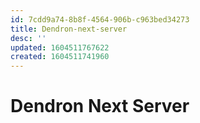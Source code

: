 ```yaml
---
id: 7cdd9a74-8b8f-4564-906b-c963bed34273
title: Dendron-next-server
desc: ''
updated: 1604511767622
created: 1604511741960
---
```


# Dendron Next Server

